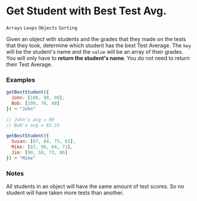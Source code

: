 # Get Student with Best Test Avg.

`Arrays` `Loops` `Objects` `Sorting`

Given an object with students and the grades that they made on the tests that they took, determine which student has the best Test Average. The `key` will be the student's name and the `value` will be an array of their grades. You will only have to **return the student's name**. You do not need to return their Test Average.

### Examples

```js
getBestStudent({
  John: [100, 90, 80],
  Bob: [100, 70, 80]
}) ➞ "John"

// John's avg = 90
// Bob's avg = 83.33

getBestStudent({
  Susan: [67, 84, 75, 63],
  Mike: [87, 98, 64, 71],
  Jim: [90, 58, 73, 86]
}) ➞ "Mike"
```

### Notes

All students in an object will have the same amount of test scores. So no student will have taken more tests than another.
